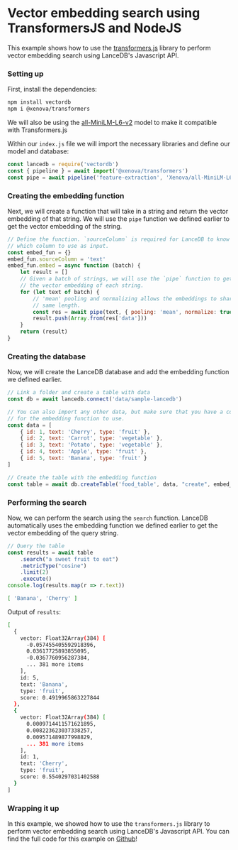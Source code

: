 # Vector embedding search using TransformersJS and NodeJS

This example shows how to use the [transformers.js](https://github.com/xenova/transformers.js) library to perform vector embedding search using LanceDB's Javascript API.


### Setting up
First, install the dependencies:
```bash
npm install vectordb
npm i @xenova/transformers
```

We will also be using the [all-MiniLM-L6-v2](https://huggingface.co/Xenova/all-MiniLM-L6-v2) model to make it compatible with Transformers.js

Within our `index.js` file we will import the necessary libraries and define our model and database:

```javascript
const lancedb = require('vectordb')
const { pipeline } = await import('@xenova/transformers')
const pipe = await pipeline('feature-extraction', 'Xenova/all-MiniLM-L6-v2');
```

### Creating the embedding function

Next, we will create a function that will take in a string and return the vector embedding of that string. We will use the `pipe` function we defined earlier to get the vector embedding of the string.

```javascript
// Define the function. `sourceColumn` is required for LanceDB to know
// which column to use as input.
const embed_fun = {}
embed_fun.sourceColumn = 'text'
embed_fun.embed = async function (batch) {
    let result = []
    // Given a batch of strings, we will use the `pipe` function to get
    // the vector embedding of each string.
    for (let text of batch) {
        // 'mean' pooling and normalizing allows the embeddings to share the
        // same length.
        const res = await pipe(text, { pooling: 'mean', normalize: true })
        result.push(Array.from(res['data']))
    }
    return (result)
}
```

### Creating the database

Now, we will create the LanceDB database and add the embedding function we defined earlier.

```javascript
// Link a folder and create a table with data
const db = await lancedb.connect('data/sample-lancedb')

// You can also import any other data, but make sure that you have a column
// for the embedding function to use.
const data = [
    { id: 1, text: 'Cherry', type: 'fruit' },
    { id: 2, text: 'Carrot', type: 'vegetable' },
    { id: 3, text: 'Potato', type: 'vegetable' },
    { id: 4, text: 'Apple', type: 'fruit' },
    { id: 5, text: 'Banana', type: 'fruit' }
]

// Create the table with the embedding function
const table = await db.createTable('food_table', data, "create", embed_fun)
```

### Performing the search

Now, we can perform the search using the `search` function. LanceDB automatically uses the embedding function we defined earlier to get the vector embedding of the query string.

```javascript
// Query the table
const results = await table
    .search("a sweet fruit to eat")
    .metricType("cosine")
    .limit(2)
    .execute()
console.log(results.map(r => r.text))
```
```bash
[ 'Banana', 'Cherry' ]
```

Output of `results`:
```bash
[
  {
    vector: Float32Array(384) [
      -0.057455405592918396,
      0.03617725893855095,
      -0.0367760956287384,
      ... 381 more items
    ],
    id: 5,
    text: 'Banana',
    type: 'fruit',
    score: 0.4919965863227844
  },
  {
    vector: Float32Array(384) [
      0.0009714411571621895,
      0.008223623037338257,
      0.009571489877998829,
      ... 381 more items
    ],
    id: 1,
    text: 'Cherry',
    type: 'fruit',
    score: 0.5540297031402588
  }
]
```

### Wrapping it up

In this example, we showed how to use the `transformers.js` library to perform vector embedding search using LanceDB's Javascript API. You can find the full code for this example on [Github](https://github.com/lancedb/lancedb/blob/main/node/examples/js-transformers/index.js)!
